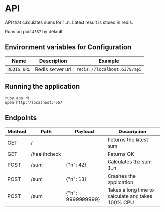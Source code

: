 # API

API that calculates sums for 1..n. Latest result is stored in redis.

Runs on port `4567` by default

## Environment variables for Configuration

| Name | Description | Example  |
| ---- | ----------- | -------- |
| `REDIS_URL` |  Redis server url | `redis://localhost:6379/api` |

## Running the application

```bash
ruby app.rb
open http://localhost:4567
```

## Endpoints

| Method | Path | Payload    | Description |
| -----  | ---- | ---------- | ----------- |
| GET    | /    |            | Returns the latest sum |
| GET    | /healthcheck |    | Returns OK |
| POST   | /sum | {"n": 42}  | Calculates the sum 1..n |
| POST   | /sum | {"n": 13}  | Crashes the application  |
| POST   | /sum | {"n": 9999999999}  | Takes a long time to calculate and takes 100% CPU |
